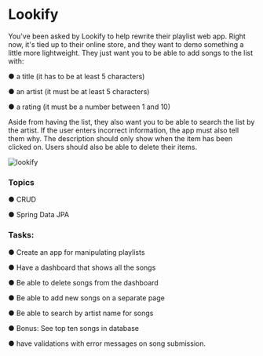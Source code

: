 
<h1 id="lookify">Lookify</h1>
<p>You've been asked by Lookify to help rewrite their playlist web app. Right now, it's tied up to their online store, and they want to demo something a little more lightweight. They just want you to be able to add songs to the list with:</p>
<p>● a title (it has to be at least 5 characters)</p>
<p>● an artist (it must be at least 5 characters)</p>
<p>● a rating (it must be a number between 1 and 10)</p>
<p>Aside from having the list, they also want you to be able to search the list by the artist. If the user enters incorrect information, the app must also tell them why. The description should only show when the item has been clicked on. Users should also be able to delete their items.</p>
<p><img src="https://s3.amazonaws.com/General_V88/boomyeah2015/codingdojo/curriculum/content/chapter/lookifyUpdated.png" alt="lookify"></p>
<h3 id="topics">Topics</h3>
<p>● CRUD</p>
<p>● Spring Data JPA</p>
<h3 id="tasks">Tasks:</h3>
<p>● Create an app for manipulating playlists</p>
<p>● Have a dashboard that shows all the songs</p>
<p>● Be able to delete songs from the dashboard</p>
<p>● Be able to add new songs on a separate page</p>
<p>● Be able to search by artist name for songs</p>
<p>● Bonus: See top ten songs in database</p>
<p>● have validations with error messages on song submission.</p>
<p> <br> </p>
